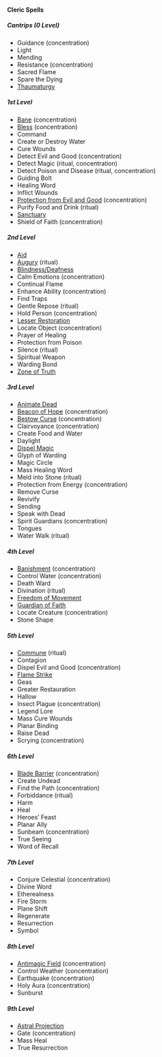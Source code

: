 #### Cleric Spells
<!-- Since Clerics have ritual casting, all ritual spells are marked as such. -->

##### Cantrips (0 Level)

- Guidance (concentration)
- Light
- Mending
- Resistance (concentration)
- Sacred Flame
- Spare the Dying
- [Thaumaturgy](#Thaumaturgy_thaumaturgy)

##### 1st Level

- [Bane](#Bane_bane) (concentration)
- [Bless](#Bless_bless) (concentration)
- Command
- Create or Destroy Water
- Cure Wounds
- Detect Evil and Good (concentration)
- Detect Magic (ritual, concentration)
- Detect Poison and Disease (ritual, concentration)
- Guiding Bolt
- Healing Word
- Inflict Wounds
- [Protection from Evil and Good](#Protection_from_Evil_and_Good_protection_from_evil_and_good) (concentration)
- Purify Food and Drink (ritual)
- [Sanctuary](#Sanctuary_sanctuary)
- Shield of Faith (concentration)

##### 2nd Level

- [Aid](#Aid_aid)
- [Augury](#Augury_augury) (ritual)
- [Blindness/Deafness](#Blindness_Deafness_blindnessdeafness)
- Calm Emotions (concentration)
- Continual Flame
- Enhance Ability (concentration)
- Find Traps
- Gentle Repose (ritual)
- Hold Person (concentration)
- [Lesser Restoration](#Lesser_Restoration_lesser_restoration)
- Locate Object (concentration)
- Prayer of Healing
- Protection from Poison
- Silence (ritual)
- Spiritual Weapon
- Warding Bond
- [Zone of Truth](#Zone_of_Truth_zone_of_truth)

##### 3rd Level

- [Animate Dead](#Animate_Dead_animate_dead)
- [Beacon of Hope](#Beacon_of_Hope_beacon_of_hope) (concentration)
- [Bestow Curse](#Bestow_Curse_bestow_curse) (concentration)
- Clairvoyance (concentration)
- Create Food and Water
- Daylight
- [Dispel Magic](#Dispel_Magic_dispel_magic)
- Glyph of Warding
- Magic Circle
- Mass Healing Word
- Meld into Stone (ritual)
- Protection from Energy (concentration)
- Remove Curse
- Revivify
- Sending
- Speak with Dead
- Spirit Guardians (concentration)
- Tongues
- Water Walk (ritual)

##### 4th Level

- [Banishment](#Banishment_banishment) (concentration)
- Control Water (concentration)
- Death Ward
- Divination (ritual)
- [Freedom of Movement](#Freedom_of_Movement_freedom_of_movement)
- [Guardian of Faith](#Guardian_of_Faith_guardian_of_faith)
- Locate Creature (concentration)
- Stone Shape

##### 5th Level

- [Commune](#Commune_commune) (ritual)
- Contagion
- Dispel Evil and Good (concentration)
- [Flame Strike](#Flame_Strike_flame_strike)
- Geas
- Greater Restauration
- Hallow
- Insect Plague (concentration)
- Legend Lore
- Mass Cure Wounds
- Planar Binding
- Raise Dead
- Scrying (concentration)

##### 6th Level

- [Blade Barrier](#Blade_Barrier_blade_barrier) (concentration)
- Create Undead
- Find the Path (concentration)
- Forbiddance (ritual)
- Harm
- Heal
- Heroes’ Feast
- Planar Ally
- Sunbeam (concentration)
- True Seeing
- Word of Recall

##### 7th Level

- Conjure Celestial (concentration)
- Divine Word
- Etherealness
- Fire Storm
- Plane Shift
- Regenerate
- Resurrection
- Symbol

##### 8th Level

- [Antimagic Field](#Antimagic_Field_antimagic_field) (concentration)
- Control Weather (concentration)
- Earthquake (concentration)
- Holy Aura (concentration)
- Sunburst

##### 9th Level

- [Astral Projection](#Astral_Projection_astral_projection)
- Gate (concentration)
- Mass Heal
- True Resurrection
